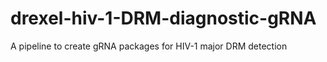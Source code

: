 # drexel-hiv-1-DRM-diagnostic-gRNA
A pipeline to create gRNA packages for HIV-1 major DRM detection
